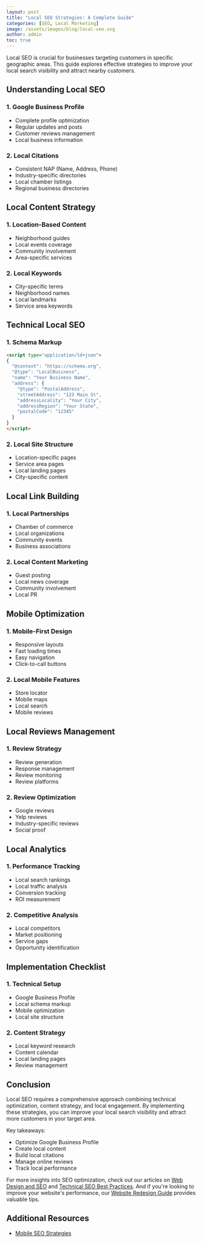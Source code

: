 ```yaml
---
layout: post
title: "Local SEO Strategies: A Complete Guide"
categories: [SEO, Local Marketing]
image: /assets/images/blog/local-seo.svg
author: admin
toc: true
---
```


Local SEO is crucial for businesses targeting customers in specific geographic areas. This guide explores effective strategies to improve your local search visibility and attract nearby customers.

## Understanding Local SEO

### 1. Google Business Profile
- Complete profile optimization
- Regular updates and posts
- Customer reviews management
- Local business information

### 2. Local Citations
- Consistent NAP (Name, Address, Phone)
- Industry-specific directories
- Local chamber listings
- Regional business directories

## Local Content Strategy

### 1. Location-Based Content
- Neighborhood guides
- Local events coverage
- Community involvement
- Area-specific services

### 2. Local Keywords
- City-specific terms
- Neighborhood names
- Local landmarks
- Service area keywords

## Technical Local SEO

### 1. Schema Markup
```html
<script type="application/ld+json">
{
  "@context": "https://schema.org",
  "@type": "LocalBusiness",
  "name": "Your Business Name",
  "address": {
    "@type": "PostalAddress",
    "streetAddress": "123 Main St",
    "addressLocality": "Your City",
    "addressRegion": "Your State",
    "postalCode": "12345"
  }
}
</script>
```

### 2. Local Site Structure
- Location-specific pages
- Service area pages
- Local landing pages
- City-specific content

## Local Link Building

### 1. Local Partnerships
- Chamber of commerce
- Local organizations
- Community events
- Business associations

### 2. Local Content Marketing
- Guest posting
- Local news coverage
- Community involvement
- Local PR

## Mobile Optimization

### 1. Mobile-First Design
- Responsive layouts
- Fast loading times
- Easy navigation
- Click-to-call buttons

### 2. Local Mobile Features
- Store locator
- Mobile maps
- Local search
- Mobile reviews

## Local Reviews Management

### 1. Review Strategy
- Review generation
- Response management
- Review monitoring
- Review platforms

### 2. Review Optimization
- Google reviews
- Yelp reviews
- Industry-specific reviews
- Social proof

## Local Analytics

### 1. Performance Tracking
- Local search rankings
- Local traffic analysis
- Conversion tracking
- ROI measurement

### 2. Competitive Analysis
- Local competitors
- Market positioning
- Service gaps
- Opportunity identification

## Implementation Checklist

### 1. Technical Setup
- Google Business Profile
- Local schema markup
- Mobile optimization
- Local site structure

### 2. Content Strategy
- Local keyword research
- Content calendar
- Local landing pages
- Review management

## Conclusion
Local SEO requires a comprehensive approach combining technical optimization, content strategy, and local engagement. By implementing these strategies, you can improve your local search visibility and attract more customers in your target area.

Key takeaways:
- Optimize Google Business Profile
- Create local content
- Build local citations
- Manage online reviews
- Track local performance

For more insights into SEO optimization, check out our articles on [Web Design and SEO](/web-design-seo/) and [Technical SEO Best Practices](/technical-seo-best-practices/). And if you're looking to improve your website's performance, our [Website Redesign Guide](/website-redesign-guide/) provides valuable tips.

## Additional Resources

- [Mobile SEO Strategies](/mobile-seo-strategies/)
 